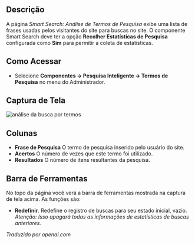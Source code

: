 <!-- Filename: Help4.x:Smart_Search:_Search_Term_Analysis  / Display title: Pesquisa Inteligente: Análise de Termos de Pesquisa -->

## Descrição

A página *Smart Search: Análise de Termos de Pesquisa* exibe uma lista de frases usadas pelos visitantes do site para buscas no site. O componente Smart Search deve ter a opção **Recolher Estatísticas de Pesquisa** configurada como **Sim** para permitir a coleta de estatísticas.

## Como Acessar

- Selecione **Componentes → Pesquisa Inteligente → Termos de Pesquisa** no menu
  do Administrador.

## Captura de Tela

![análise da busca por termos](../../../ptbr/images/smart-search/smart-search-search-term-analysis.png)

## Colunas

- **Frase de Pesquisa** O termo de pesquisa inserido pelo usuário do site.
- **Acertos** O número de vezes que este termo foi utilizado.
- **Resultados** O número de itens resultantes da pesquisa.

## Barra de Ferramentas

No topo da página você verá a barra de ferramentas mostrada na captura de
tela acima. As funções são:

- **Redefinir**. Redefine o registro de buscas para seu estado inicial, vazio.
  *Atenção: Isso apagará todas as informações de estatísticas de buscas anteriores.*

*Traduzido por openai.com*

